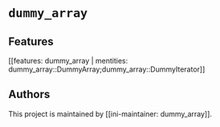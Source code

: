 # `dummy_array`

## Features

[[features: dummy_array | mentities: dummy_array::DummyArray;dummy_array::DummyIterator]]

## Authors

This project is maintained by [[ini-maintainer: dummy_array]].
